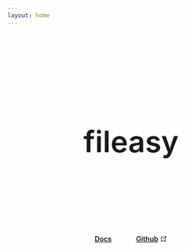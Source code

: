 ```yaml
---
layout: home
---
```


<div style="padding: 0 20px; max-width: 1000px; margin: 0 auto">
<h1 style="line-height: 300px; text-align: center; font-size: 60px; font-weight: 600">fileasy</h1>
<div style="display: flex; justify-content: center; column-gap: 50px; row-gap: 20px; margin-top: 30px; font-weight: 600;">
<a href="/public/install">Docs</a>
<!-- <a style="display: flex; justify-content: center; align-items: center" href="https://github.com/CyCraft/magnetar/blob/production/CHANGELOG.md" target="_blank">Changelog<svg style="margin-left: 4px" xmlns="http://www.w3.org/2000/svg" aria-hidden="true" x="0px" y="0px" viewBox="0 0 100 100" width="15" height="15" class="_svg q-ml-sm"><path fill="currentColor" d="M18.8,85.1h56l0,0c2.2,0,4-1.8,4-4v-32h-8v28h-48v-48h28v-8h-32l0,0c-2.2,0-4,1.8-4,4v56C14.8,83.3,16.6,85.1,18.8,85.1z"></path><polygon fill="currentColor" points="45.7,48.7 51.3,54.3 77.2,28.5 77.2,37.2 85.2,37.2 85.2,14.9 62.8,14.9 62.8,22.9 71.5,22.9"></polygon></svg></a> -->
<a style="display: flex; justify-content: center; align-items: center" href="https://github.com/NAKAK10/fileasy" target="_blank">Github<svg style="margin-left: 4px" xmlns="http://www.w3.org/2000/svg" aria-hidden="true" x="0px" y="0px" viewBox="0 0 100 100" width="15" height="15" class="_svg q-ml-sm"><path fill="currentColor" d="M18.8,85.1h56l0,0c2.2,0,4-1.8,4-4v-32h-8v28h-48v-48h28v-8h-32l0,0c-2.2,0-4,1.8-4,4v56C14.8,83.3,16.6,85.1,18.8,85.1z"></path><polygon fill="currentColor" points="45.7,48.7 51.3,54.3 77.2,28.5 77.2,37.2 85.2,37.2 85.2,14.9 62.8,14.9 62.8,22.9 71.5,22.9"></polygon></svg></a>
</div>
</div>
